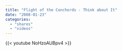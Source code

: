```yaml
---
title: "Flight of the Conchords - Think about It"
date: "2008-01-23"
categories:
  - "shares"
  - "videos"
---
```


{{< youtube NoHzoAUBpv4 >}}
